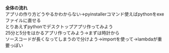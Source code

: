 **全体の流れ**    
アプリの作り方どうやるかわからない→pyinstallerコマンド使えばpythonをexeファイルに直せる  
とりあえずpythonでデスクトップアプリ作ってみよう  
25分と5分をはかるアプリ作ってみよう→まずは時計から  
ソースコードが長くなってしまうので分けよう→importを使って→lambdaが重要っぽい  
